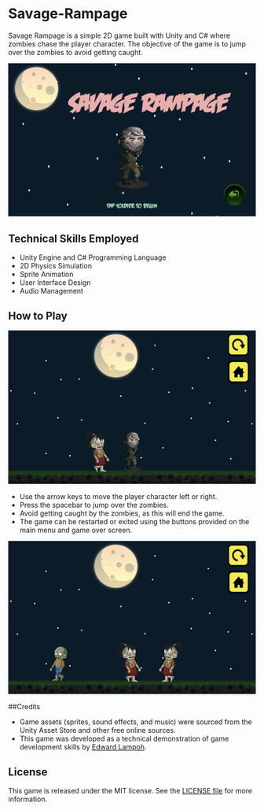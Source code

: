 # Savage-Rampage
Savage Rampage is a simple 2D game built with Unity and C# where zombies chase the player character. The objective of the game is to jump over the zombies to avoid getting caught.

![Demo](https://github.com/edielam/Savage-Rampage/blob/main/screenshots/r1.png?raw=true)

## Technical Skills Employed
- Unity Engine and C# Programming Language
- 2D Physics Simulation
- Sprite Animation
- User Interface Design
- Audio Management

## How to Play

![Demo](https://github.com/edielam/Savage-Rampage/blob/main/screenshots/r2.png?raw=true)

- Use the arrow keys to move the player character left or right.
- Press the spacebar to jump over the zombies.
- Avoid getting caught by the zombies, as this will end the game.
- The game can be restarted or exited using the buttons provided on the main menu and game over screen.

![Demo](https://github.com/edielam/Savage-Rampage/blob/main/screenshots/r3.png?raw=true)

##Credits
- Game assets (sprites, sound effects, and music) were sourced from the Unity Asset Store and other free online sources.
- This game was developed as a technical demonstration of game development skills by [Edward Lampoh](https://github.com/edielam).

## License

This game is released under the MIT license. See the [LICENSE file](./LICENSE) for more information.
